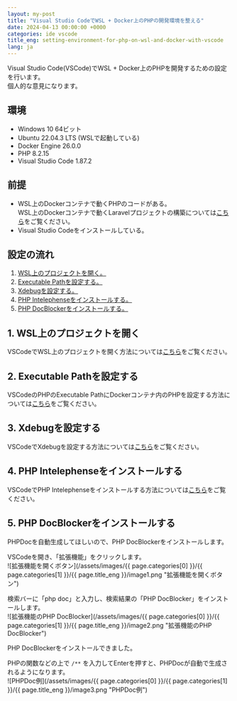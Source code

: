 ```yaml
---
layout: my-post
title: "Visual Studio CodeでWSL + Docker上のPHPの開発環境を整える"
date: 2024-04-13 00:00:00 +0000
categories: ide vscode
title_eng: setting-environment-for-php-on-wsl-and-docker-with-vscode
lang: ja
---
```


Visual Studio Code(VSCode)でWSL + Docker上のPHPを開発するための設定を行います。  
個人的な意見になります。
<!--more-->

## 環境
- Windows 10 64ビット
- Ubuntu 22.04.3 LTS (WSLで起動している)
- Docker Engine 26.0.0
- PHP 8.2.15
- Visual Studio Code 1.87.2

## 前提
- WSL上のDockerコンテナで動くPHPのコードがある。  
WSL上のDockerコンテナで動くLaravelプロジェクトの構築については[こちら](/web-application-framework/laravel/running-laravel-project-on-nginx)をご覧ください。
- Visual Studio Codeをインストールしている。

## 設定の流れ
1. [WSL上のプロジェクトを開く。](#1-wsl上のプロジェクトを開く)
2. [Executable Pathを設定する。](#2-executable-pathを設定する)
3. [Xdebugを設定する。](#3-xdebugを設定する)
4. [PHP Intelephenseをインストールする。](#4-php-intelephenseをインストールする)
5. [PHP DocBlockerをインストールする。](#5-php-docblockerをインストールする)

## 1. WSL上のプロジェクトを開く
VSCodeでWSL上のプロジェクトを開く方法については[こちら](/ide/vscode/connecting-to-wsl-with-vscode)をご覧ください。

## 2. Executable Pathを設定する
VSCodeのPHPのExecutable PathにDockerコンテナ内のPHPを設定する方法については[こちら](/ide/vscode/setting-php-on-docker-to-executable-path-of-vscode)をご覧ください。

## 3. Xdebugを設定する
VSCodeでXdebugを設定する方法については[こちら](/ide/vscode/xdebug-php-with-vscode-on-wsl-and-docker)をご覧ください。

## 4. PHP Intelephenseをインストールする
VSCodeでPHP Intelephenseをインストールする方法については[こちら](/ide/vscode/installing-php-intelephense-on-vscode)をご覧ください。

## 5. PHP DocBlockerをインストールする
PHPDocを自動生成してほしいので、PHP DocBlockerをインストールします。  

VSCodeを開き、「拡張機能」をクリックします。  
![拡張機能を開くボタン](/assets/images/{{ page.categories[0] }}/{{ page.categories[1] }}/{{ page.title_eng }}/image1.png "拡張機能を開くボタン")

検索バーに「php doc」と入力し、検索結果の「PHP DocBlocker」をインストールします。  
![拡張機能のPHP DocBlocker](/assets/images/{{ page.categories[0] }}/{{ page.categories[1] }}/{{ page.title_eng }}/image2.png "拡張機能のPHP DocBlocker")

PHP DocBlockerをインストールできました。  

PHPの関数などの上で `/**` を入力してEnterを押すと、PHPDocが自動で生成されるようになります。  
![PHPDoc例](/assets/images/{{ page.categories[0] }}/{{ page.categories[1] }}/{{ page.title_eng }}/image3.png "PHPDoc例")